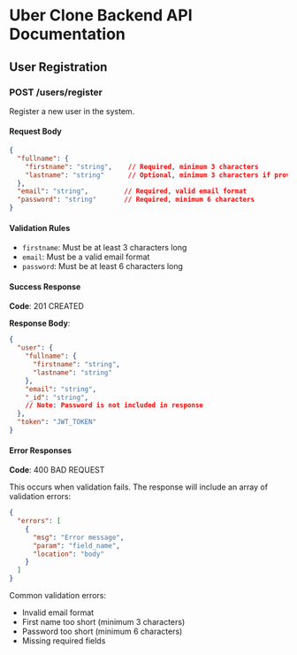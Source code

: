 # Uber Clone Backend API Documentation

## User Registration

### POST /users/register

Register a new user in the system.

#### Request Body

```json
{
  "fullname": {
    "firstname": "string",    // Required, minimum 3 characters
    "lastname": "string"      // Optional, minimum 3 characters if provided
  },
  "email": "string",         // Required, valid email format
  "password": "string"       // Required, minimum 6 characters
}
```

#### Validation Rules
- `firstname`: Must be at least 3 characters long
- `email`: Must be a valid email format
- `password`: Must be at least 6 characters long

#### Success Response

**Code**: 201 CREATED

**Response Body**:
```json
{
  "user": {
    "fullname": {
      "firstname": "string",
      "lastname": "string"
    },
    "email": "string",
    "_id": "string",
    // Note: Password is not included in response
  },
  "token": "JWT_TOKEN"
}
```

#### Error Responses

**Code**: 400 BAD REQUEST

This occurs when validation fails. The response will include an array of validation errors:

```json
{
  "errors": [
    {
      "msg": "Error message",
      "param": "field_name",
      "location": "body"
    }
  ]
}
```

Common validation errors:
- Invalid email format
- First name too short (minimum 3 characters)
- Password too short (minimum 6 characters)
- Missing required fields
